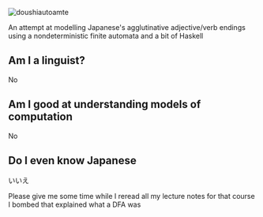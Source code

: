 ![doushiautoamte](https://user-images.githubusercontent.com/28855597/146946202-a4337ff9-1a25-4a6e-aeec-c9c29576554f.png)


An attempt at modelling Japanese's agglutinative adjective/verb endings using a nondeterministic finite automata and a bit of Haskell

## Am I a linguist?
No

## Am I good at understanding models of computation
No

## Do I even know Japanese
いいえ

Please give me some time while I reread all my lecture notes for that course I bombed that explained what a DFA was
